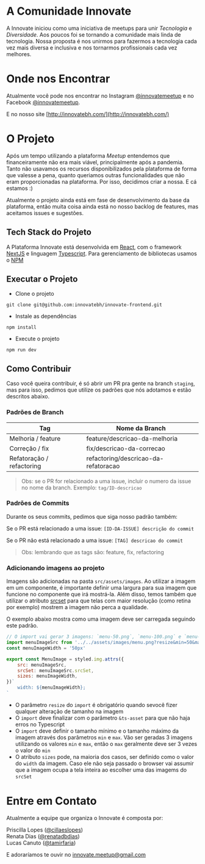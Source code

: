 # A Comunidade Innovate

A Innovate iniciou como uma iniciativa de meetups para unir *Tecnologia* e *Diversidade*. Aos poucos foi se tornando a comunidade mais linda de tecnologia. Nossa proposta é nos unirmos para fazermos a tecnologia cada vez mais diversa e inclusiva e nos tornarmos profissionais cada vez melhores.

# Onde nos Encontrar

Atualmente você pode nos encontrar no Instagram [@innovatemeetup](https://www.instagram.com/innovatemeetup/) e no Facebook [@innovatemeetup](https://www.facebook.com/innovate.meetup).

E no nosso site [http://innovatebh.com/](http://innovatebh.com/)

# O Projeto

Após um tempo utilizando a plataforma *Meetup* entendemos que financeiramente não era mais viável, principalmente após a pandemia. Tanto não usavamos os recursos disponibilizados pela plataforma de forma que valesse a pena, quanto queriamos outras funcionalidades que não eram proporcionadas na plataforma. Por isso, decidimos criar a nossa. E cá estamos :)

Atualmente o projeto ainda está em fase de desenvolvimento da base da plataforma, então muita coisa ainda está no nosso backlog de features, mas aceitamos issues e sugestões. 

## Tech Stack do Projeto

A Plataforma Innovate está desenvolvida em [React](https://pt-br.reactjs.org/), com o framework [NextJS](https://nextjs.org/) e linguagem [Typescript](https://www.typescriptlang.org/). Para gerenciamento de bibliotecas usamos o [NPM](https://www.npmjs.com/)

## Executar o Projeto

- Clone o projeto
```
git clone git@github.com:innovatebh/innovate-frontend.git
```

- Instale as dependências
```
npm install
```

- Execute o projeto
```
npm run dev
```

## Como Contribuir

Caso você queira contribuir, é só abrir um PR pra gente na branch `staging`, mas para isso, pedimos que utilize os padrões que nós adotamos e estão descritos abaixo.

### Padrões de Branch

| Tag | Nome da Branch |
|--|--|
| Melhoria / feature | feature/descricao-da-melhoria |
| Correção / fix | fix/descricao-da-correcao |
| Refatoração / refactoring | refactoring/descricao-da-refatoracao |

> Obs: se o PR for relacionado a uma issue, incluir o numero da issue no nome da branch. Exemplo: `tag/ID-descricao`

### Padrões de Commits

Durante os seus commits, pedimos que siga nosso padrão também:

Se o PR está relacionado a uma issue:
`[ID-DA-ISSUE] descrição do commit`

Se o PR não está relacionado a uma issue:
`[TAG] descricao do commit`

> Obs: lembrando que as tags são: feature, fix, refactoring

### Adicionando imagens ao projeto

Imagens são adicionadas na pasta `src/assets/images`. Ao utilizar a imagem em um componente, é importante definir uma largura para sua imagem que funcione no componente que irá mostrá-la. Além disso, temos também que utilizar o atributo [srcset](https://developer.mozilla.org/en-US/docs/Web/HTML/Element/img#attr-srcset) para que telas com maior resolução (como retina por exemplo) mostrem a imagem não perca a qualidade.

O exemplo abaixo mostra como uma imagem deve ser carregada seguindo este padrão.

```jsx
// O import vai gerar 3 imagens: `menu-50.png`, `menu-100.png` e `menu-150.png`
import menuImageSrc from '../../assets/images/menu.png?resize&min=50&max=150&ts-asset'
const menuImageWidth = '50px'

export const MenuImage = styled.img.attrs({
    src: menuImageSrc,
    srcSet: menuImageSrc.srcSet,
    sizes: menuImageWidth,
})`
    width: ${menuImageWidth};
`
```

- O parâmetro `resize` do `import` é obrigatório quando sevocê fizer qualquer alteração de tamanho na imagem
- O `import` deve finalizar com o parâmetro `&ts-asset` para que não haja erros no Typescript
- O `import` deve definir o tamanho mínimo e o tamanho máximo da imagem através dos parâmetros `min` e `max`. Vão ser geradas 3 imagens utilizando os valores `min` e `max`, então o `max` geralmente deve ser 3 vezes o valor do `min`
- O atributo `sizes` pode, na maioria dos casos, ser definido como o valor do `width` da imagem. Caso ele não seja passado o browser vai assumir que a imagem ocupa a tela inteira ao escolher uma das imagems do `srcSet`


# Entre em Contato

Atualmente a equipe que organiza o Innovate é composta por:

Priscilla Lopes ([@cillaeslopes](mailto:cillaeslopes@gmail.com))  
Renata Dias ([@renatadbdias](mailto:renatyynhah@gmail.com))  
Lucas Canuto ([@tamirfaria](mailto:lucastamir@gmail.com))  

E adoraríamos te ouvir no [innovate.meetup@gmail.com](mailto:innovate.meetup@gmail.com)
